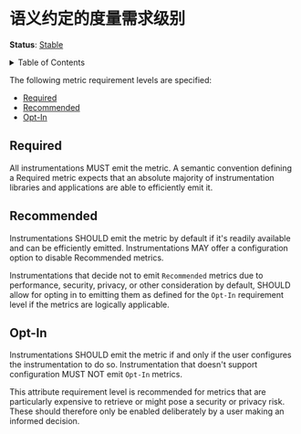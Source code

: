 # 语义约定的度量需求级别

**Status**: [Stable](../document-status.md)

<details>
<summary>Table of Contents</summary>

<!-- toc -->

- [Required](#required)
- [Recommended](#recommended)
- [Opt-In](#opt-in)

<!-- tocstop -->

</details>

The following metric requirement levels are specified:

- [Required](#required)
- [Recommended](#recommended)
- [Opt-In](#opt-in)

## Required

All instrumentations MUST emit the metric. A semantic convention defining a
Required metric expects that an absolute majority of instrumentation libraries
and applications are able to efficiently emit it.

## Recommended

Instrumentations SHOULD emit the metric by default if it's readily available and
can be efficiently emitted. Instrumentations MAY offer a configuration option to
disable Recommended metrics.

Instrumentations that decide not to emit `Recommended` metrics due to
performance, security, privacy, or other consideration by default, SHOULD allow
for opting in to emitting them as defined for the `Opt-In` requirement level if
the metrics are logically applicable.

## Opt-In

Instrumentations SHOULD emit the metric if and only if the user configures the
instrumentation to do so. Instrumentation that doesn't support configuration
MUST NOT emit `Opt-In` metrics.

This attribute requirement level is recommended for metrics that are
particularly expensive to retrieve or might pose a security or privacy risk.
These should therefore only be enabled deliberately by a user making an informed
decision.
